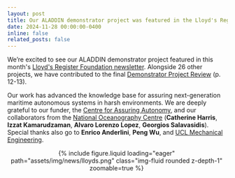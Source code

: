 ```yaml
---
layout: post
title: Our ALADDIN demonstrator project was featured in the Lloyd's Register Foundation newsletter! 📰🎉
date: 2024-11-28 00:00:00-0400
inline: false
related_posts: false
---
```



We’re excited to see our ALADDIN demonstrator project featured in this month's [Lloyd's Register Foundation newsletter](https://www.lrfoundation.org.uk/news/centre-for-assuring-autonomy-cfaa-publishes-demonstrator-project-review). Alongside 26 other projects, we have contributed to the final [Demonstrator Project Review](https://www.flipsnack.com/assuringautonomy/aaip-demonstrator-review/full-view.html) (p. 12-13). 

Our work has advanced the knowledge base for assuring next-generation maritime autonomous systems in harsh environments. We are deeply grateful to our funder, the [Centre for Assuring Autonomy](https://www.linkedin.com/company/assuring-autonomy/), and our collaborators from the [National Oceanography Centre](https://www.linkedin.com/company/national-oceanography-centre/) (**Catherine Harris**, **Izzat Kamarudzaman**, **Alvaro Lorenzo Lopez**, **Georgios Salavasidis**). Special thanks also go to **Enrico Anderlini**, **Peng Wu**, and [UCL Mechanical Engineering](https://www.linkedin.com/company/ucl-mechanical-engineering/).

<div class="row mt-3" style="text-align: center; width: 500px;">
    <div class="col-sm mt-3 mt-md-0">
        {% include figure.liquid loading="eager" path="assets/img/news/lloyds.png" class="img-fluid rounded z-depth-1" zoomable=true %}
    </div>
</div>